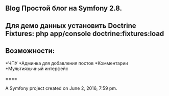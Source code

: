Blog
Простой блог на Symfony 2.8. 
---
Для демо данных установить Doctrine Fixtures:
php app/console doctrine:fixtures:load
---
Возможности:
---
*ЧПУ
*Админка для добавления постов
*Комментарии
*Мультиязычный интерфейс

====

A Symfony project created on June 2, 2016, 7:59 pm.
